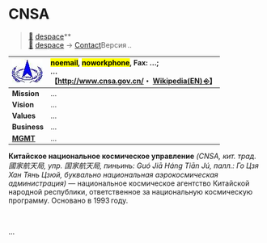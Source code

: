 # CNSA
> [🚀](../../index/index.md) [despace](../index.md)**  
>  [🚀](../../index/index.md) [despace](../index.md) → [Contact](../contact.md)Версия ..

|[![](../f/contact/c/cnsa_logo1_thumb.webp)](../f/contact/c/cnsa_logo1.webp)|<mark>noemail</mark>, <mark>noworkphone</mark>, Fax: …;<br> *…*<br> 【<http://www.cnsa.gov.cn/>・ [Wikipedia(EN) ⎆](https://en.wikipedia.org/wiki/China_National_Space_Administration)】|
|:--|:--|
|**Mission**|…|
|**Vision**|…|
|**Values**|…|
|**Business**|…|
|**[MGMT](../mgmt.md)**|…|

**Китайское национальное космическое управление** *(CNSA, кит. трад. 國家航天局, упр. 国家航天局, пиньинь: Guó Jiā Háng Tiān Jú, палл.: Го Цзя Хан Тянь Цзюй, буквально национальная аэрокосмическая администрация)* — национальное космическое агентство Китайской народной республики, ответственное за национальную космическую программу. Основано в 1993 году.

<p style="page-break-after:always"> </p>

…
